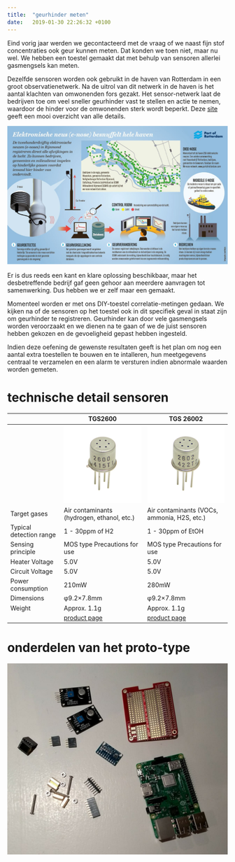 ```yaml
---
title:  "geurhinder meten"
date:   2019-01-30 22:26:32 +0100
---
```


Eind vorig jaar werden we gecontacteerd met de vraag of we naast fijn stof
concentraties ook geur kunnen meten.  Dat konden we toen niet, maar nu wel. We
hebben een toestel gemaakt dat met behulp van sensoren allerlei gasmengsels kan
meten.

Dezelfde sensoren worden ook gebruikt in de haven van Rotterdam in een groot
observatienetwerk. Na de uitrol van dit netwerk in de haven is het aantal
klachten van omwonenden fors gezakt. Het sensor-netwerk laat de bedrijven toe
om veel sneller geurhinder vast te stellen en actie te nemen, waardoor de
hinder voor de omwonenden sterk wordt beperkt. Deze
[site](https://www.portofrotterdam.com/nl/onze-haven/onze-themas/een-veilige-haven/e-noses-voor-een-veilige-haven)
geeft een mooi overzicht van alle details.

![e-nose-infographic](/assets/e-nose-infographic.jpg)

Er is dus reeds een kant en klare oplossing beschikbaar, maar het
desbetreffende bedrijf gaf geen gehoor aan meerdere aanvragen tot samenwerking.
Dus hebben we er zelf maar een gemaakt.

Momenteel worden er met ons DIY-toestel correlatie-metingen gedaan. We kijken
na of de sensoren op het toestel ook in dit specifiek geval in staat zijn om
geurhinder te registreren. Geurhinder kan door vele gasmengsels worden
veroorzaakt en we dienen na te gaan of we de juist sensoren hebben gekozen en
de gevoeligheid gepast hebben ingesteld.

Indien deze oefening de gewenste resultaten geeft is het plan om nog een aantal
extra toestellen te bouwen en te intalleren, hun meetgegevens centraal te
verzamelen en een alarm te versturen indien abnormale waarden worden gemeten.

# technische detail sensoren

|   | TGS2600 | TGS 26002 |
| - | ------- | --------- |
|   | ![TGS2600](/assets/tgs2600_1.jpg) | ![TGS2602](/assets/tgs2602_1.jpg) |
| Target gases | Air contaminants (hydrogen, ethanol, etc.) | Air contaminants (VOCs, ammonia, H2S, etc.) |
| Typical detection range | 1 - 30ppm of H2 | 1 - 30ppm of EtOH |
| Sensing principle | MOS type Precautions for use | MOS type Precautions for use |
| Heater Voltage | 5.0V | 5.0V |
| Circuit Voltage | 5.0V | 5.0V |
| Power consumption | 210mW | 280mW |
| Dimensions | φ9.2×7.8mm | φ9.2×7.8mm |
| Weight | Approx. 1.1g | Approx. 1.1g |
|   | [product page](http://www.figarosensor.com/products/entry/tgs2600.html) | [product page](http://www.figarosensor.com/products/entry/tgs2602.html) |


# onderdelen van het proto-type

![onderdelen van het proto-type](/assets/wneus-parts.jpg)

